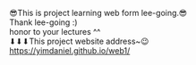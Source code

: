 😎This is project learning web form lee-going.😎<br>
Thank lee-going :)<br>
honor to your lectures ^^<br>
⬇⬇⬇This project website address~😉<br>
https://yimdaniel.github.io/web1/ <br>
